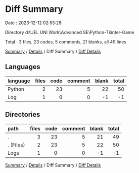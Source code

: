 # Diff Summary

Date : 2023-12-12 02:53:26

Directory d:\\UEL UNI Work\\Advanced SE\\Python-Tkinter-Game

Total : 3 files,  23 codes, 5 comments, 21 blanks, all 49 lines

[Summary](results.md) / [Details](details.md) / Diff Summary / [Diff Details](diff-details.md)

## Languages
| language | files | code | comment | blank | total |
| :--- | ---: | ---: | ---: | ---: | ---: |
| Python | 2 | 23 | 5 | 22 | 50 |
| Log | 1 | 0 | 0 | -1 | -1 |

## Directories
| path | files | code | comment | blank | total |
| :--- | ---: | ---: | ---: | ---: | ---: |
| . | 3 | 23 | 5 | 21 | 49 |
| . (Files) | 2 | 23 | 5 | 22 | 50 |
| Logs | 1 | 0 | 0 | -1 | -1 |

[Summary](results.md) / [Details](details.md) / Diff Summary / [Diff Details](diff-details.md)